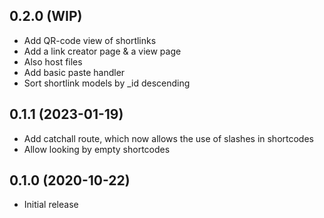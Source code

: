 ## 0.2.0 (WIP)

* Add QR-code view of shortlinks
* Add a link creator page & a view page
* Also host files
* Add basic paste handler
* Sort shortlink models by _id descending

## 0.1.1 (2023-01-19)

* Add catchall route, which now allows the use of slashes in shortcodes
* Allow looking by empty shortcodes

## 0.1.0 (2020-10-22)

* Initial release